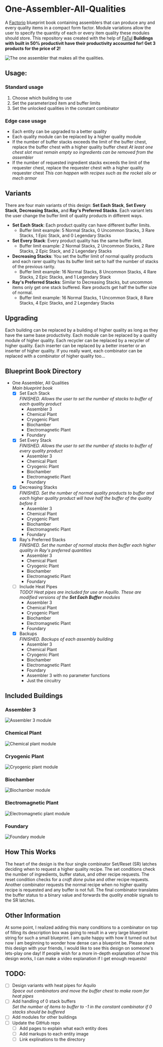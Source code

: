 # One-Assembler-All-Qualities
A [Factorio](https://factorio.com/) blueprint book containing assemblers that can produce any and every quality items in a compact form factor. Module variations allow the user to specify the quantity of each or every item quality these modules should store. This repository was created with the help of [FaTul](https://github.com/nyurik/fatul#factorio-blueprint-git-tool-fatul)
**Buildings with built in 50% productivit have their productivity accounted for! Get 3 products for the price of 2!**

![The one assembler that makes all the qualities.](/Images/assembler.jpg)

## Usage:

### Standard usage
1. Choose which building to use
2. Set the parameterized item and buffer limits
3. Set the unlocked qualities in the constant combinator

### Edge case usage
- Each entity can be upgraded to a better quality
- Each quality module can be replaced by a higher quality module
- If the number of buffer stacks exceeds the limit of the buffer chest, replace the buffer chest with a higher quality buffer chest
    *At least one chest slot must remain empty so ingredients can be removed from the assembler*
- If the number of requested ingredient stacks exceeds the limit of the requester chest, replace the requester chest with a higher quality requester chest
    *This can happen with recipes such as the rocket silo or mech armor*

## Variants

There are four main variants of this design: **Set Each Stack**, **Set Every Stack**, **Decreasing Stacks,** and **Ray's Preferred Stacks**. Each variant lets the user change the buffer limit of quality products in different ways.
- **Set Each Stack**: Each product quality can have different buffer limits.
    - Buffer limit example: 5 Normal Stacks, 0 Uncommon Stacks, 3 Rare Stacks, 1 Epic Stack, and 0 Legendary Stacks
- **Set Every Stack**: Every product quality has the same buffer limit.
    - Buffer limit example: 2 Normal Stacks, 2 Uncommon Stacks, 2 Rare Stacks, 2 Epic Stack, and 2 Legendary Stacks
- **Decreasing Stacks**: You set the buffer limit of normal quality products and each rarer quality has its buffer limit set to half the number of stacks of the previous rarity.
    - Buffer limit example: 16 Normal Stacks, 8 Uncommon Stacks, 4 Rare Stacks, 2 Epic Stacks, and 1 Legendary Stack
- **Ray's Preferred Stacks**: Similar to Decreasing Stacks, but uncommon items only get one stack buffered. Rare products get half the buffer size of normal.
    - Buffer limit example: 16 Normal Stacks, 1 Uncommon Stack, 8 Rare Stacks, 4 Epic Stacks, and 2 Legendary Stacks

## Upgrading

Each building can be replaced by a building of higher quality as long as they have the same base productivity. Each module can be replaced by a quality module of higher quality. Each recycler can be replaced by a recycler of higher quality. Each inserter can be replaced by a better inserter or an inserter of higher quality. If you really want, each combinator can be replaced with a combinator of higher quality too...

## Blueprint Book Directory

- One Assembler, All Qualities<br/>*Main blueprint book*
    - [x] Set Each Stack<br/>*FINISHED. Allows the user to set the number of stacks to buffer of each quality product*
        - Assembler 3
        - Chemical Plant
        - Cryogenic Plant
        - Biochamber
        - Electromagnetic Plant
        - Foundary
    - [x] Set Every Stack<br/>*FINISHED. Allows the user to set the number of stacks to buffer of every quality product*
        - Assembler 3
        - Chemical Plant
        - Cryogenic Plant
        - Biochamber
        - Electromagnetic Plant
        - Foundary
    - [x] Decreasing Stacks<br/>*FINISHED. Set the number of normal quality products to buffer and each higher quality product will have half the buffer of the quality before it*
        - Assembler 3
        - Chemical Plant
        - Cryogenic Plant
        - Biochamber
        - Electromagnetic Plant
        - Foundary
    - [x] Ray's Preferred Stacks<br/>*FINISHED. Set the number of normal stacks then buffer each higher quality in Ray's preferred quantities*
        - Assembler 3
        - Chemical Plant
        - Cryogenic Plant
        - Biochamber
        - Electromagnetic Plant
        - Foundary
    - [ ] Include Heat Pipes<br/>*TODO! Heat pipes are included for use on Aquillo. These are modified versions of the **Set Each Buffer** modules*
        - Assembler 3
        - Chemical Plant
        - Cryogenic Plant
        - Biochamber
        - Electromagnetic Plant
        - Foundary
    - [x] Backups<br/>*FINISHED. Backups of each assembly building*
        - Assembler 3
        - Chemical Plant
        - Cryogenic Plant
        - Biochamber
        - Electromagnetic Plant
        - Foundary
        - Assembler 3 with no parameter functions
        - Just the circuitry

## Included Buildings

### Assembler 3
![Assembler 3 module](/Images/assembler.jpg)

### Chemical Plant
![Chemical plant module](/Images/chem_plant.jpg)

### Cryogenic Plant
![Cryogenic plant module](/Images/cryo_plant.jpg)

### Biochamber
![Biochamber module](/Images/biochamber.jpg)

### Electromagnetic Plant
![Electromagnetic plant module](/Images/em_plant.jpg)

### Foundary
![Foundary module](/Images/foundary.jpg)

## How This Works

The heart of the design is the four single combinator Set/Reset (SR) latches deciding when to request a higher quality recipe. The set conditions check the number of ingredients, buffer status, and other recipe requests. The reset condition checks for a *craft done* pulse and other recipe requests. Another combinator requests the normal recipe when no higher quality recipe is requested and any buffer is not full. The final combinator translates the buffer status to a binary value and forwards the *quality enable* signals to the SR latches.

## Other Information

At some point, I realized adding this many conditions to a combinator on top of filling its description box was going to result in a very large blueprint string for such a small blueprint. I am quite happy with how it turned out but now I am beginning to wonder how dense can a blueprint be.
Please share this design with your friends, I would like to see this design on someone's lets-play one day!
If people wish for a more in-depth explanation of how this design works, I can make a video explanation if I get enough requests!

## TODO:
- [ ] Design variants with heat pipes for Aquilo<br/>*Space out combinators and move the buffer chest to make room for heat pipes*
- [ ] Add handling of 0 stack buffers<br/>*Set the number of items to buffer to -1 in the constant combinator if 0 stacks should be buffered*
- [ ] Add modules for other buildings
- [ ] Update the GitHub repo
    - [ ] Add pages to explain what each entity does
    - [ ] Add markups to each entity image
    - [ ] Link explinations to the directory